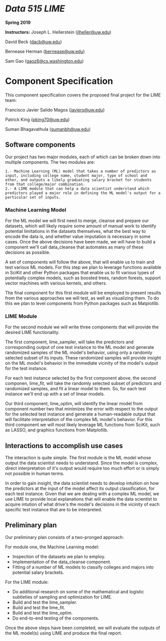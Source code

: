 # _Data 515 LIME_

__Spring 2019__

__Instructors:__
Joseph L. Hellerstein (jlheller@uw.edu)

David Beck (dacb@uw.edu)

Bernease Herman (bernease@uw.edu)

Sam Gao (gaoz6@cs.washington.edu)

# Component Specification

This component specification covers the proposed final project for the LIME team:

Francisco Javier Salido Magos (javiers@uw.edu)

Patrick King (pking70@uw.edu)

Suman Bhagavathula (sumanbh@uw.edu)

## Software components

Our project has two major modules, each of which can be broken down into multiple components. The two modules are:

    1.- Machine Learning (ML) model that takes a number of predictors as input, including college name, student major, type of school and other, and outputs a likely graduating salary bracket for students from that college/major combination.
    2.- A LIME module that can help a data scientist understand which predictors played a major role in defining the ML model's output for a particular set of inputs.

### Machine Learning Model

For the ML model we will first need to merge, cleanse and prepare our datasets, which will likely require some amount of manual work to identify potential limitations in the datasets themselves, what the best way to encode the data is, and whether value imputation is necessary in some cases. Once the above decisions have been made, we will have to build a component we'll call data_cleanse that automates as many of these decisions as possible.

A set of components will follow the above, that will enable us to train and test various ML models. For this step we plan to leverage functions available in SciKit and other Python packages that enable us to fit various types of potentially complex models, such as boosted trees, random forests, support vector machines with various kernels, and others.

The final component for this first module will be employed to present results from the various approaches we will test, as well as visualizing them. To do this we plan to level components from Python packages such as Matplotlib.

### LIME Module

For the second module we will write three components that will provide the desired LIME functionality.

The first component, lime_sampler, will take the predictors and corresponding output of one test instance to the ML model and generate randomized samples of the ML model's behavior, using only a randomly selected subset of its inputs. These randomized samples will provide insight on the ML model's behavior in the immediate vicinity of the model's output for the test instance.

For each test instance selected by the first component above, the second componen, lime_fit, will take the randomly selected subset of predictors and randomized samples, and fit a linear model to them. So, for each test instance we'll end up with a set of linear models.

Our third component, lime_optim, will identify the linear model from component number two that minimizes the error with respect to the output for the selected test instance and generate a human-readable output that will facilitate interpretation of the complex ML model's behavior. For this third component we will most likely leverage ML functions from SciKit, such as LASSO, and graphics functions from Matplotlib.

## Interactions to accomplish use cases

The interaction is quite simple. The first module is the ML model whose output the data scientist needs to understand. Since the model is complex, direct interpretation of it's output would require too much effort or is simply not possible in human terms.

In order to gain insight, the data scientist needs to develop intuition on how the predictors at the input of the model affect its output classification, for each test instance. Given that we are dealing with a complex ML model, we use LIME to provide local explanations that will enable the data scientist to acquire intution of what drive's the model's decisions in the vicinity of each specific test instance that are to be interpreted.

## Preliminary plan

Our preliminary plan consists of a two-pronged approach:

For module one, the Machine Learning model:

- Inspection of the datasets we plan to employ.
- Implementation of the data_cleanse component.
- Fitting of a number of ML models to classify colleges and majors into potential salary brackets.

For the LIME module:

- Do additional research on some of the mathematical and logistic subtleties of sampling and optimization for LIME.
- Build and test the lime_sampler.
- Build and test the lime_fit.
- Build and test the lime_optim.
- Do end-to-end testing of the components.

Once the above steps have been completed, we will evaluate the outputs of the ML model(s) using LIME and produce the final report.